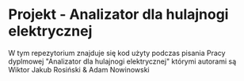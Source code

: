 # Projekt - Analizator dla hulajnogi elektrycznej
W tym repezytorium znajduje się kod użyty podczas pisania Pracy dyplmowej "Analizator dla hulajnogi elektrycznej" którymi autorami są Wiktor Jakub Rosiński & Adam Nowinowski
